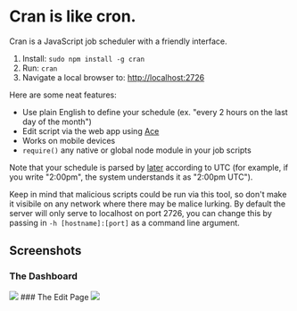 # Cran is like cron.

Cran is a JavaScript job scheduler with a friendly interface.

1. Install: `sudo npm install -g cran`
2. Run: `cran`
3. Navigate a local browser to: [http://localhost:2726](http://localhost:2726)

Here are some neat features:
* Use plain English to define your schedule (ex. "every 2 hours on the last day of the month")
* Edit script via the web app using [Ace](http://ace.c9.io/)
* Works on mobile devices
* `require()` any native or global node module in your job scripts

Note that your schedule is parsed by [later](http://bunkat.github.io/later/parsers.html#text) according to UTC (for example,
if you write "2:00pm", the system understands it as "2:00pm UTC").

Keep in mind that malicious scripts could be run via this tool, so don't make it visibile on any network where
there may be malice lurking. By default the server will only serve to localhost on port 2726, you can change this
by passing in `-h [hostname]:[port]` as a command line argument.

## Screenshots
### The Dashboard
<img src="http://ozan.io/cran/static/dashboard.png">
### The Edit Page
<img src="http://ozan.io/cran/static/edit-page.png"/>
